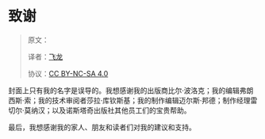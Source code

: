 # 致谢

> 原文：[]()
> 
> 译者：[飞龙](https://github.com/wizardforcel)
> 
> 协议：[CC BY-NC-SA 4.0](https://creativecommons.org/licenses/by-nc-sa/4.0/)


封面上只有我的名字是误导的。我想感谢我的出版商比尔·波洛克；我的编辑弗朗西斯·索；我的技术审阅者莎拉·库钦斯基；我的制作编辑迈尔斯·邦德；制作经理雷切尔·莫纳汉；以及诺斯塔奇出版社其他员工们的宝贵帮助。

最后，我想感谢我的家人、朋友和读者们对我的建议和支持。
